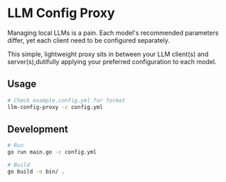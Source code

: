 # LLM Config Proxy

Managing local LLMs is a pain. Each model's recommended parameters differ, yet each client need to be configured separately.

This simple, lightweight proxy sits in between your LLM client(s) and server(s),dutifully applying your preferred configuration to each model.

## Usage

```sh
# Check example.config.yml for format
llm-config-proxy -c config.yml
```

## Development

```sh
# Run
go run main.go -c config.yml

# Build
go build -o bin/ .
```